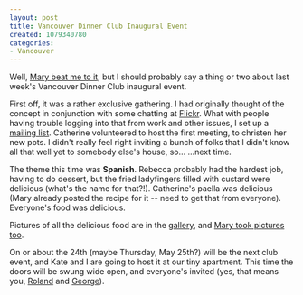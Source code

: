 ```yaml
--- 
layout: post
title: Vancouver Dinner Club Inaugural Event
created: 1079340780
categories: 
- Vancouver
---
```

<p>Well, <a href="http://mary.bmannconsulting.com/archives/2004/03/10/dinner-club-destination-spain/" title="Dinner Club Destination: Spain - Mary's Webog">Mary beat me to it</a>, but I should probably say a thing or two about last week's Vancouver Dinner Club inaugural event.</p>
<!--break-->
<p>First off, it was a rather exclusive gathering. I had originally thought of the concept in conjunction with some chatting at <a href="http://www.flickr.com">Flickr</a>. What with people having trouble logging into that from work and other issues, I set up a <a href="http://midgard.bmannconsulting.com/mailman/listinfo/vandinclub" title="Vancouver Dinner Club Mailing List">mailing list</a>. Catherine volunteered to host the first meeting, to christen her new pots. I didn't really feel right inviting a bunch of folks that I didn't know all that well yet to somebody else's house, so…  …next time.</p>

<p>The theme this time was <strong>Spanish</strong>. Rebecca probably had the hardest job, having to do dessert, but the fried ladyfingers filled with custard were delicious (what's the name for that?!). Catherine's paella was delicious (Mary already posted the recipe for it -- need to get that from everyone). Everyone's food was delicious.</p>

<p>Pictures of all the delicious food are in the <a href="http://gallery.bmannconsulting.com/vandinclub">gallery</a>, and <a href="http://mary.bmannconsulting.com/gallery/spain">Mary took pictures too</a>.</p>

<p>On or about the 24th (maybe Thursday, May 25th?) will be the next club event, and Kate and I are going to host it at our tiny apartment. This time the doors will be swung wide open, and everyone's invited (yes, that means you, <a href="http://www.rolandtanglao.com">Roland</a> and <a href="http://george08.blogspot.com/">George</a>).</p>
